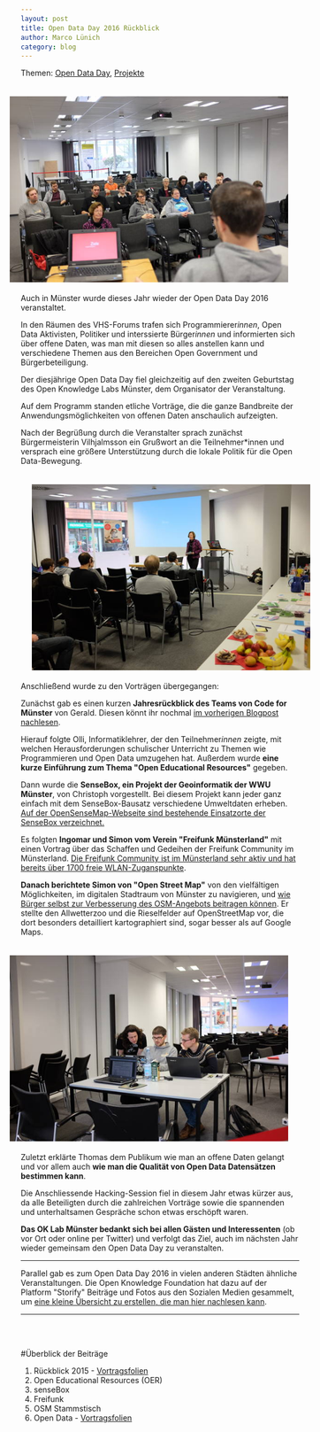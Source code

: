 ```yaml
---
layout: post
title: Open Data Day 2016 Rückblick
author: Marco Lünich
category: blog
---
```

<style>
iframe {
  display: inline-block !important;
}

.story-block {
  margin: 10px auto;
  text-align: center;
}

img.inarticle {margin:20px}

.story-part {
  display: inline-block;
  width: 500px;
  vertical-align: top;
  text-align: justify;
  padding: 20px;
}
</style>


Themen: [Open Data Day](#odd), [Projekte](#projekte)


<img class="inarticle" src="/img/odd2016-gerald.jpg" style="float:right"/>


Auch in Münster wurde dieses Jahr wieder der Open Data Day 2016 veranstaltet.

In den Räumen des VHS-Forums trafen sich Programmierer*innen*, Open Data Aktivisten, Politiker und interssierte Bürger*innen* und informierten sich über offene Daten, was man mit diesen so alles anstellen kann und verschiedene Themen aus den Bereichen Open Government und Bürgerbeteiligung.

Der diesjährige Open Data Day fiel gleichzeitig auf den zweiten Geburtstag des Open Knowledge Labs Münster, dem Organisator der Veranstaltung.

Auf dem Programm standen etliche Vorträge, die die ganze Bandbreite der Anwendungsmöglichkeiten von offenen Daten anschaulich aufzeigten.

Nach der Begrüßung durch die Veranstalter sprach zunächst Bürgermeisterin Vilhjalmsson ein Grußwort an die Teilnehmer*innen und versprach eine größere Unterstützung durch die lokale Politik für die Open Data-Bewegung.

<img class="inarticle" src="/img/odd2016-grusswort.jpg" style="float:left" /> Anschließend wurde zu den Vorträgen übergegangen:


Zunächst gab es einen kurzen **Jahresrückblick des Teams von Code for Münster** von Gerald. Diesen könnt ihr nochmal [im vorherigen Blogpost nachlesen](http://codeformuenster.org/blog/2016/03/05/rueckblick-2015/).


Hierauf folgte Olli, Informatiklehrer, der den Teilnehmer*innen* zeigte, mit welchen Herausforderungen schulischer Unterricht zu Themen wie Programmieren und Open Data umzugehen hat. Außerdem wurde **eine kurze Einführung zum Thema "Open Educational Resources"** gegeben.


Dann wurde die **SenseBox, ein Projekt der Geoinformatik der WWU Münster**, von Christoph vorgestellt. Bei diesem Projekt kann jeder ganz einfach mit dem SenseBox-Bausatz verschiedene Umweltdaten erheben. [Auf der OpenSenseMap-Webseite sind bestehende Einsatzorte der SenseBox verzeichnet. ](http://opensensemap.org/)


Es folgten **Ingomar und Simon vom Verein "Freifunk Münsterland"** mit einen Vortrag über das Schaffen und Gedeihen der Freifunk Community im Münsterland.
[Die Freifunk Community ist im Münsterland sehr aktiv und hat bereits über 1700 freie WLAN-Zuganspunkte](https://freifunk-muensterland.de/).

**Danach berichtete Simon von "Open Street Map"** von den vielfältigen Möglichkeiten, im digitalen Stadtraum von Münster zu navigieren, und [wie Bürger selbst zur Verbesserung des OSM-Angebots beitragen können](http://wiki.openstreetmap.org/wiki/M%C3%BCnster/Stammtisch).
Er stellte den Allwetterzoo und die Rieselfelder auf OpenStreetMap vor, die dort besonders detailliert kartographiert sind, sogar besser als auf Google Maps.

<img class="inarticle" src="/img/odd2016-hackers.jpg" style="float:right" />
<br />
<br />

Zuletzt erklärte Thomas dem Publikum wie man an offene Daten gelangt und vor allem auch **wie man die Qualität von Open Data Datensätzen bestimmen kann**.

Die Anschliessende Hacking-Session fiel in diesem Jahr etwas kürzer aus, da alle Beteiligten durch die zahlreichen Vorträge
 sowie die spannenden und unterhaltsamen Gespräche schon etwas erschöpft waren.

**Das OK Lab Münster bedankt sich bei allen Gästen und Interessenten** (ob vor Ort oder online per Twitter) und verfolgt das Ziel, auch im nächsten Jahr wieder gemeinsam den Open Data Day zu veranstalten.

<hr />

Parallel gab es zum Open Data Day 2016 in vielen anderen Städten ähnliche Veranstaltungen. Die Open Knowledge Foundation hat dazu auf der Platform "Storify" Beiträge und Fotos aus den Sozialen Medien gesammelt, um [eine kleine Übersicht zu erstellen, die man hier nachlesen kann](https://storify.com/okfde/open-data-day-2016-in-germany#d4479a).

<hr />



<br /><br />

#<a name="Beitraege"></a>Überblick der Beiträge

 1. Rückblick 2015 - [Vortragsfolien](http://codeformuenster.org/codeforgermany-presentation/)
 2. Open Educational Resources (OER)
 3. senseBox
 4. Freifunk
 5. OSM Stammstisch
 6. Open Data - [Vortragsfolien](http://codeformuenster.org/open-data/open-data-slides)
